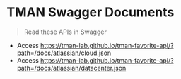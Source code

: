 # TMAN Swagger Documents

> Read these APIs in Swagger

- Access https://tman-lab.github.io/tman-favorite-api/?path=/docs/atlassian/cloud.json
- Access https://tman-lab.github.io/tman-favorite-api/?path=/docs/atlassian/datacenter.json

